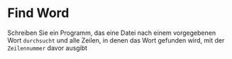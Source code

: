 # Find Word

Schreiben Sie ein Programm, das eine Datei nach einem vorgegebenen Wort `durchsucht`
und alle Zeilen, in denen das Wort gefunden wird, mit der `Zeilennummer` davor ausgibt
